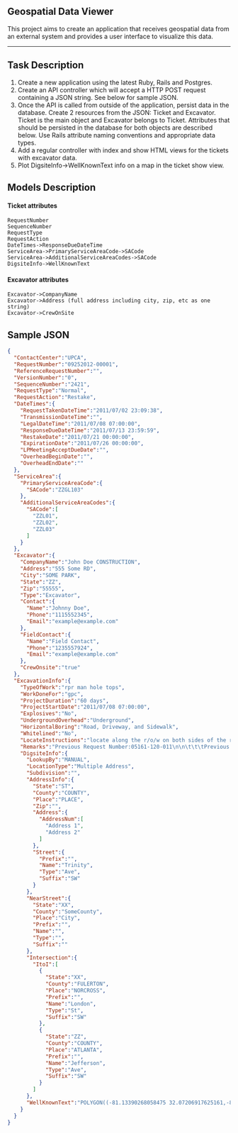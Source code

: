 ## Geospatial Data Viewer

This project aims to create an application that receives geospatial data from an external system and provides a user
interface to visualize this data.

***

## Task Description
1. Create a new application using the latest Ruby, Rails and Postgres.
2. Create an API controller which will accept a HTTP POST request containing a JSON string. See below for sample JSON.
3. Once the API is called from outside of the application, persist data in the database. Create 2 resources from the JSON: Ticket and
   Excavator. Ticket is the main object and Excavator belongs to Ticket. Attributes that should be persisted in the database for both objects
   are described below. Use Rails attribute naming conventions and appropriate data types.
4. Add a regular controller with index and show HTML views for the tickets with excavator data.
5. Plot DigsiteInfo->WellKnownText info on a map in the ticket show view.

## Models Description

#### Ticket attributes
    RequestNumber
    SequenceNumber
    RequestType
    RequestAction
    DateTimes->ResponseDueDateTime
    ServiceArea->PrimaryServiceAreaCode->SACode
    ServiceArea->AdditionalServiceAreaCodes->SACode
    DigsiteInfo->WellKnownText

#### Excavator attributes
    Excavator->CompanyName
    Excavator->Address (full address including city, zip, etc as one string)
    Excavator->CrewOnSite

## Sample JSON

```json
{
  "ContactCenter":"UPCA",
  "RequestNumber":"09252012-00001",
  "ReferenceRequestNumber":"",
  "VersionNumber":"0",
  "SequenceNumber":"2421",
  "RequestType":"Normal",
  "RequestAction":"Restake",
  "DateTimes":{
    "RequestTakenDateTime":"2011/07/02 23:09:38",
    "TransmissionDateTime":"",
    "LegalDateTime":"2011/07/08 07:00:00",
    "ResponseDueDateTime":"2011/07/13 23:59:59",
    "RestakeDate":"2011/07/21 00:00:00",
    "ExpirationDate":"2011/07/26 00:00:00",
    "LPMeetingAcceptDueDate":"",
    "OverheadBeginDate":"",
    "OverheadEndDate":""
  },
  "ServiceArea":{
    "PrimaryServiceAreaCode":{
      "SACode":"ZZGL103"
    },
    "AdditionalServiceAreaCodes":{
      "SACode":[
        "ZZL01",
        "ZZL02",
        "ZZL03"
      ]
    }
  },
  "Excavator":{
    "CompanyName":"John Doe CONSTRUCTION",
    "Address":"555 Some RD",
    "City":"SOME PARK",
    "State":"ZZ",
    "Zip":"55555",
    "Type":"Excavator",
    "Contact":{
      "Name":"Johnny Doe",
      "Phone":"1115552345",
      "Email":"example@example.com"
    },
    "FieldContact":{
      "Name":"Field Contact",
      "Phone":"1235557924",
      "Email":"example@example.com"
    },
    "CrewOnsite":"true"
  },
  "ExcavationInfo":{
    "TypeOfWork":"rpr man hole tops",
    "WorkDoneFor":"gpc",
    "ProjectDuration":"60 days",
    "ProjectStartDate":"2011/07/08 07:00:00",
    "Explosives":"No",
    "UndergroundOverhead":"Underground",
    "HorizontalBoring":"Road, Driveway, and Sidewalk",
    "Whitelined":"No",
    "LocateInstructions":"locate along the r/o/w on both sides of the rd - including the rd itself - from inter to inter ",
    "Remarks":"Previous Request Number:05161-120-011\n\n\t\t\tPrevious Request Number:06044-254-020\n\n\t\t\tPrevious Request Number:06171-300-030",
    "DigsiteInfo":{
      "LookupBy":"MANUAL",
      "LocationType":"Multiple Address",
      "Subdivision":"",
      "AddressInfo":{
        "State":"ST",
        "County":"COUNTY",
        "Place":"PLACE",
        "Zip":"",
        "Address":{
          "AddressNum":[
            "Address 1",
            "Address 2"
          ]
        },
        "Street":{
          "Prefix":"",
          "Name":"Trinity",
          "Type":"Ave",
          "Suffix":"SW"
        }
      },
      "NearStreet":{
        "State":"XX",
        "County":"SomeCounty",
        "Place":"City",
        "Prefix":"",
        "Name":"",
        "Type":"",
        "Suffix":""
      },
      "Intersection":{
        "ItoI":[
          {
            "State":"XX",
            "County":"FULERTON",
            "Place":"NORCROSS",
            "Prefix":"",
            "Name":"London",
            "Type":"St",
            "Suffix":"SW"
          },
          {
            "State":"ZZ",
            "County":"COUNTY",
            "Place":"ATLANTA",
            "Prefix":"",
            "Name":"Jefferson",
            "Type":"Ave",
            "Suffix":"SW"
          }
        ]
      },
      "WellKnownText":"POLYGON((-81.13390268058475 32.07206917625161,-81.14660562247929 32.04064386441295,-81.08858407706913 32.02259853170128,-81.05322183341679 32.02434500961698,-81.05047525138554 32.042681017283066,-81.0319358226746 32.06537765335268,-81.01202310294804 32.078469305179404,-81.02850259513554 32.07963291684719,-81.07759774894413 32.07090546831167,-81.12154306144413 32.08806865844325,-81.13390268058475 32.07206917625161))"
    }
  }
}
```
